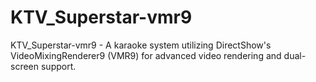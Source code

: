 # KTV_Superstar-vmr9
KTV_Superstar-vmr9 - A karaoke system utilizing DirectShow's VideoMixingRenderer9 (VMR9) for advanced video rendering and dual-screen support.
